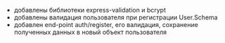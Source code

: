 - добавлены библиотеки express-validation и bcrypt
- добавлены валидация пользователя при регистрации User.Schema
- добавлен end-point auth/register, его валидация, сохранение полученных данных в новый объект пользователя
